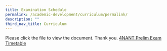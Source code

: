 ```yaml
---
title: Examination Schedule
permalink: /academic-development/curriculum/permalink/
description: ""
third_nav_title: Curriculum
---
```

Please click the file to view the document. Thank you.
[4NANT Prelim Exam Timetable]()